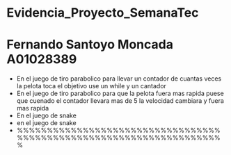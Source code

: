 # Evidencia_Proyecto_SemanaTec
# Fernando Santoyo Moncada A01028389 
- En el juego de tiro parabolico para llevar un contador de cuantas veces la pelota toca el objetivo use un while y un cantador
- En el juego de tiro parabolico para que la pelota fuera mas rapida puese que cuenado el contador llevara mas de 5 la velocidad cambiara y fuera mas rapida 
- En el juego de snake
- en el juego de snake
- %%%%%%%%%%%%%%%%%%%%%%%%%%%%%%%%%%%%%%%%%%%%%%%%%%%%%%%%%%%%%%%%%%%%%
